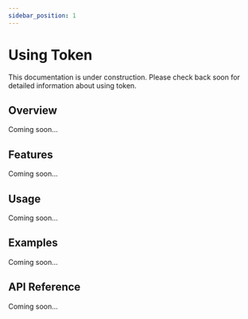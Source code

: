 ```yaml
---
sidebar_position: 1
---
```


# Using Token

This documentation is under construction. Please check back soon for detailed information about using token.

## Overview

Coming soon...

## Features

Coming soon...

## Usage

Coming soon...

## Examples

Coming soon...

## API Reference

Coming soon...
